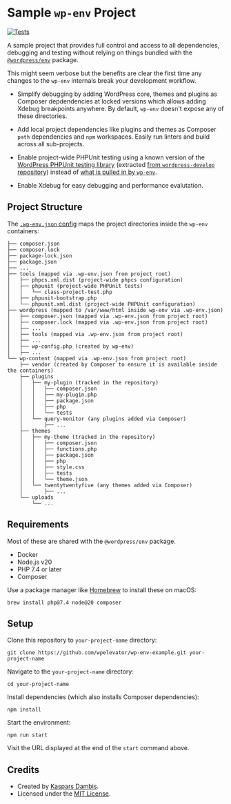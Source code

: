 # Sample `wp-env` Project

[![Tests](https://github.com/wpelevator/wp-env-example/actions/workflows/test.yml/badge.svg)](https://github.com/wpelevator/wp-env-example/actions/workflows/test.yml)

A sample project that provides full control and access to all dependencies, debugging and testing without relying on things bundled with the [`@wordpress/env`](https://developer.wordpress.org/block-editor/reference-guides/packages/packages-env/) package.

This might seem verbose but the benefits are clear the first time any changes to the `wp-env` internals break your development workflow.

- Simplify debugging by adding WordPress core, themes and plugins as Composer depdendencies at locked versions which allows adding Xdebug breakpoints anywhere. By default, `wp-env` doesn't expose any of these directories.

- Add local project dependencies like plugins and themes as Composer `path` dependencies and `npm` workspaces. Easily run linters and build across all sub-projects.

- Enable project-wide PHPUnit testing using a known version of the [WordPress PHPUnit testing library](https://github.com/wp-phpunit/docs) (extracted [from `wordpress-develop` repository](https://github.com/WordPress/wordpress-develop/tree/trunk/tests/phpunit)) instead of [what is pulled in by `wp-env`](https://github.com/WordPress/gutenberg/blob/5bc7972991278b1cf2ce3b32c0e5f93bfa8dc69b/packages/env/lib/download-wp-phpunit.js#L72-L140).

- Enable Xdebug for easy debugging and performance evalutation.

## Project Structure

The [`.wp-env.json` config](.wp-env.json) maps the project directories inside the `wp-env` containers:

    ├── composer.json
    ├── composer.lock
    ├── package-lock.json
    ├── package.json
    ├── ...
    ├── tools (mapped via .wp-env.json from project root)
    │   ├── phpcs.xml.dist (project-wide phpcs configuration)
    │   ├── phpunit (project-wide PHPUnit tests)
    │   │   └── class-project-test.php
    │   ├── phpunit-bootstrap.php
    │   └── phpunit.xml.dist (project-wide PHPUnit configuration)
    ├── wordpress (mapped to /var/www/html inside wp-env via .wp-env.json)
    │   ├── composer.json (mapped via .wp-env.json from project root)
    │   ├── composer.lock (mapped via .wp-env.json from project root)
    │   ├── ...
    │   ├── tools (mapped via .wp-env.json from project root)
    │   ├── ...
    │   ├── wp-config.php (created by wp-env)
    │   ├── ...
    └── wp-content (mapped via .wp-env.json from project root)
        ├── vendor (created by Composer to ensure it is available inside the containers)
        ├── plugins
        │   ├── my-plugin (tracked in the repository)
        │   │   ├── composer.json
        │   │   ├── my-plugin.php
        │   │   ├── package.json
        │   │   ├── php
        │   │   └── tests
        │   └── query-monitor (any plugins added via Composer)
        │       ├── ...
        ├── themes
        │   ├── my-theme (tracked in the repository)
        │   │   ├── composer.json
        │   │   ├── functions.php
        │   │   ├── package.json
        │   │   ├── php
        │   │   ├── style.css
        │   │   ├── tests
        │   │   └── theme.json
        │   └── twentytwentyfive (any themes added via Composer)
        │       ├── ...
        └── uploads
            └── ...

## Requirements

Most of these are shared with the `@wordpress/env` package.

- Docker
- Node.js v20
- PHP 7.4 or later
- Composer

Use a package manager like [Homebrew](https://brew.sh/) to install these on macOS:

    brew install php@7.4 node@20 composer


## Setup

Clone this repository to `your-project-name` directory:

    git clone https://github.com/wpelevator/wp-env-example.git your-project-name

Navigate to the `your-project-name` directory:

    cd your-project-name

Install dependencies (which also installs Composer dependencies):

    npm install

Start the environment:

    npm run start

Visit the URL displayed at the end of the `start` command above.


## Credits

- Created by [Kaspars Dambis](https://kaspars.net).
- Licensed under the [MIT License](LICENSE).
